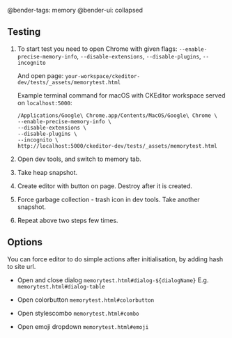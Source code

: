 @bender-tags: memory
@bender-ui: collapsed

## Testing

1. To start test you need to open Chrome with given flags:
	`--enable-precise-memory-info`, `--disable-extensions`, `--disable-plugins`, `--incognito`

	And open page:
	`your-workspace/ckeditor-dev/tests/_assets/memorytest.html`

	Example terminal command for macOS with CKEditor workspace served on `localhost:5000`:

	```
	/Applications/Google\ Chrome.app/Contents/MacOS/Google\ Chrome \
	--enable-precise-memory-info \
	--disable-extensions \
	--disable-plugins \
	--incognito \
	http://localhost:5000/ckeditor-dev/tests/_assets/memorytest.html
	```

1. Open dev tools, and switch to memory tab.

1. Take heap snapshot.

1. Create editor with button on page. Destroy after it is created.

1. Force garbage collection - trash icon in dev tools. Take another snapshot.

1. Repeat above two steps few times.

## Options

You can force editor to do simple actions after initialisation, by adding hash to site url.

- Open and close dialog
```memorytest.html#dialog-${dialogName}```
E.g. `memorytest.html#dialog-table`

- Open colorbutton
```memorytest.html#colorbutton```

- Open stylescombo
```memorytest.html#combo```

- Open emoji dropdown
```memorytest.html#emoji```
